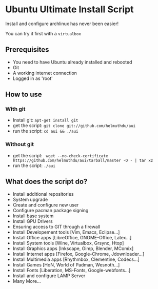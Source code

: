# Ubuntu Ultimate Install Script

Install and configure archlinux has never been easier!

You can try it first with a `virtualbox`

## Prerequisites

- You need to have Ubuntu already installed and rebooted
- Git
- A working internet connection
- Logged in as 'root'

## How to use

### With git
- Install git: `apt-get install git`
- get the script: `git clone git://github.com/helmuthdu/aui`
- run the script: `cd aui && ./aui`

### Without git
- get the script: ` wget --no-check-certificate https://github.com/helmuthdu/aui/tarball/master -O - | tar xz`
- run the script: `./aui`

## What does the script do?

- Install additional repositories
- System upgrade
- Create and configure new user
- Configure pacman package signing
- Install base system
- Install GPU Drivers
- Ensuring access to GIT through a firewall
- Install Developement tools [Vim, Emacs, Eclipse...]
- Install Office apps [LibreOffice, GNOME-Office, Latex...]
- Install System tools [Wine, Virtualbox, Grsync, Htop]
- Install Graphics apps [Inkscape, Gimp, Blender, MComix]
- Install Internet apps [Firefox, Google-Chrome, Jdownloader...]
- Install Multimedia apps [Rhythmbox, Clementine, Codecs...]
- Install Games [HoN, World of Padman, Wesnoth...]
- Install Fonts [Liberation, MS-Fonts, Google-webfonts...]
- Install and configure LAMP Server
- Many More...

